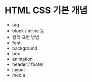 # HTML CSS 기본 개념

- tag
- block / inline 등
- 컬러 표현 방법
- font
- background
- box
- animation
- header / footer
- layout
- media
